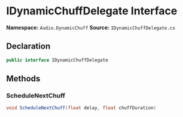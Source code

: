 # IDynamicChuffDelegate Interface

**Namespace:** `Audio.DynamicChuff`
**Source:** `IDynamicChuffDelegate.cs`

## Declaration

```csharp
public interface IDynamicChuffDelegate
```

## Methods

### ScheduleNextChuff

```csharp
void ScheduleNextChuff(float delay, float chuffDuration)
```

